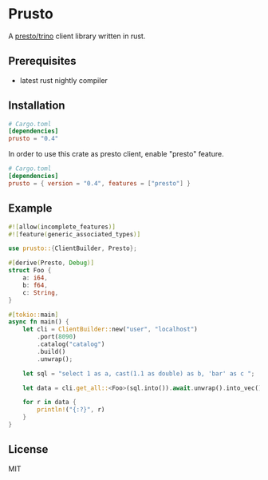 # Prusto

A [presto/trino](https://trino.io/) client library written in rust.


## Prerequisites
 - latest rust nightly compiler
 

## Installation 

```toml
# Cargo.toml
[dependencies]
prusto = "0.4"
```

In order to use this crate as presto client, enable "presto" feature.
```toml
# Cargo.toml
[dependencies]
prusto = { version = "0.4", features = ["presto"] }
```

## Example

```rust
#![allow(incomplete_features)]
#![feature(generic_associated_types)]

use prusto::{ClientBuilder, Presto};

#[derive(Presto, Debug)]
struct Foo {
    a: i64,
    b: f64,
    c: String,
}

#[tokio::main]
async fn main() {
    let cli = ClientBuilder::new("user", "localhost")
        .port(8090)
        .catalog("catalog")
        .build()
        .unwrap();

    let sql = "select 1 as a, cast(1.1 as double) as b, 'bar' as c ";

    let data = cli.get_all::<Foo>(sql.into()).await.unwrap().into_vec();

    for r in data {
        println!("{:?}", r)
    }
}
```


## License

MIT
